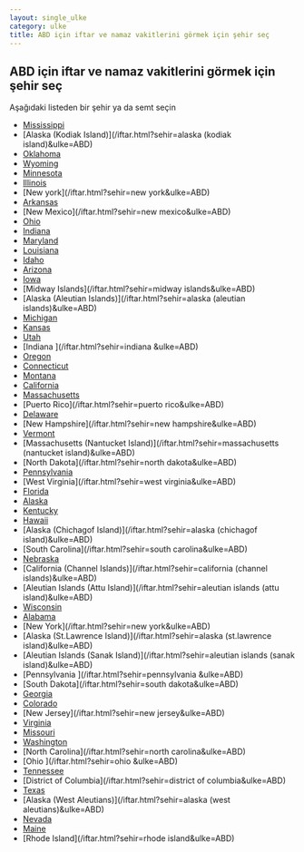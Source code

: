 ```yaml
---
layout: single_ulke
category: ulke
title: ABD için iftar ve namaz vakitlerini görmek için şehir seç
---
```



## ABD için iftar ve namaz vakitlerini görmek için şehir seç

Aşağıdaki listeden bir şehir ya da semt seçin


* [Mississippi](/iftar.html?sehir=mississippi&ulke=ABD)
* [Alaska (Kodiak Island)](/iftar.html?sehir=alaska (kodiak island)&ulke=ABD)
* [Oklahoma](/iftar.html?sehir=oklahoma&ulke=ABD)
* [Wyoming](/iftar.html?sehir=wyoming&ulke=ABD)
* [Minnesota](/iftar.html?sehir=minnesota&ulke=ABD)
* [Illinois](/iftar.html?sehir=illinois&ulke=ABD)
* [New york](/iftar.html?sehir=new york&ulke=ABD)
* [Arkansas](/iftar.html?sehir=arkansas&ulke=ABD)
* [New Mexico](/iftar.html?sehir=new mexico&ulke=ABD)
* [Ohio](/iftar.html?sehir=ohio&ulke=ABD)
* [Indiana](/iftar.html?sehir=indiana&ulke=ABD)
* [Maryland](/iftar.html?sehir=maryland&ulke=ABD)
* [Louisiana](/iftar.html?sehir=louisiana&ulke=ABD)
* [Idaho](/iftar.html?sehir=idaho&ulke=ABD)
* [Arizona](/iftar.html?sehir=arizona&ulke=ABD)
* [Iowa](/iftar.html?sehir=iowa&ulke=ABD)
* [Midway Islands](/iftar.html?sehir=midway islands&ulke=ABD)
* [Alaska (Aleutian Islands)](/iftar.html?sehir=alaska (aleutian islands)&ulke=ABD)
* [Michigan](/iftar.html?sehir=michigan&ulke=ABD)
* [Kansas](/iftar.html?sehir=kansas&ulke=ABD)
* [Utah](/iftar.html?sehir=utah&ulke=ABD)
* [Indiana ](/iftar.html?sehir=indiana &ulke=ABD)
* [Oregon](/iftar.html?sehir=oregon&ulke=ABD)
* [Connecticut](/iftar.html?sehir=connecticut&ulke=ABD)
* [Montana](/iftar.html?sehir=montana&ulke=ABD)
* [California](/iftar.html?sehir=california&ulke=ABD)
* [Massachusetts](/iftar.html?sehir=massachusetts&ulke=ABD)
* [Puerto Rico](/iftar.html?sehir=puerto rico&ulke=ABD)
* [Delaware](/iftar.html?sehir=delaware&ulke=ABD)
* [New Hampshire](/iftar.html?sehir=new hampshire&ulke=ABD)
* [Vermont](/iftar.html?sehir=vermont&ulke=ABD)
* [Massachusetts (Nantucket Island)](/iftar.html?sehir=massachusetts (nantucket island)&ulke=ABD)
* [North Dakota](/iftar.html?sehir=north dakota&ulke=ABD)
* [Pennsylvania](/iftar.html?sehir=pennsylvania&ulke=ABD)
* [West Virginia](/iftar.html?sehir=west virginia&ulke=ABD)
* [Florida](/iftar.html?sehir=florida&ulke=ABD)
* [Alaska](/iftar.html?sehir=alaska&ulke=ABD)
* [Kentucky](/iftar.html?sehir=kentucky&ulke=ABD)
* [Hawaii](/iftar.html?sehir=hawaii&ulke=ABD)
* [Alaska (Chichagof Island)](/iftar.html?sehir=alaska (chichagof island)&ulke=ABD)
* [South Carolina](/iftar.html?sehir=south carolina&ulke=ABD)
* [Nebraska](/iftar.html?sehir=nebraska&ulke=ABD)
* [California (Channel Islands)](/iftar.html?sehir=california (channel islands)&ulke=ABD)
* [Aleutian Islands (Attu Island)](/iftar.html?sehir=aleutian islands (attu island)&ulke=ABD)
* [Wisconsin](/iftar.html?sehir=wisconsin&ulke=ABD)
* [Alabama](/iftar.html?sehir=alabama&ulke=ABD)
* [New York](/iftar.html?sehir=new york&ulke=ABD)
* [Alaska (St.Lawrence Island)](/iftar.html?sehir=alaska (st.lawrence island)&ulke=ABD)
* [Aleutian Islands (Sanak Island)](/iftar.html?sehir=aleutian islands (sanak island)&ulke=ABD)
* [Pennsylvania ](/iftar.html?sehir=pennsylvania &ulke=ABD)
* [South Dakota](/iftar.html?sehir=south dakota&ulke=ABD)
* [Georgia](/iftar.html?sehir=georgia&ulke=ABD)
* [Colorado](/iftar.html?sehir=colorado&ulke=ABD)
* [New Jersey](/iftar.html?sehir=new jersey&ulke=ABD)
* [Virginia](/iftar.html?sehir=virginia&ulke=ABD)
* [Missouri](/iftar.html?sehir=missouri&ulke=ABD)
* [Washington](/iftar.html?sehir=washington&ulke=ABD)
* [North Carolina](/iftar.html?sehir=north carolina&ulke=ABD)
* [Ohio ](/iftar.html?sehir=ohio &ulke=ABD)
* [Tennessee](/iftar.html?sehir=tennessee&ulke=ABD)
* [District of Columbia](/iftar.html?sehir=district of columbia&ulke=ABD)
* [Texas](/iftar.html?sehir=texas&ulke=ABD)
* [Alaska (West Aleutians)](/iftar.html?sehir=alaska (west aleutians)&ulke=ABD)
* [Nevada](/iftar.html?sehir=nevada&ulke=ABD)
* [Maine](/iftar.html?sehir=maine&ulke=ABD)
* [Rhode Island](/iftar.html?sehir=rhode island&ulke=ABD)
